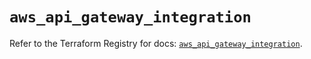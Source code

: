 # `aws_api_gateway_integration`

Refer to the Terraform Registry for docs: [`aws_api_gateway_integration`](https://registry.terraform.io/providers/hashicorp/aws/5.83.0/docs/resources/api_gateway_integration).
